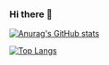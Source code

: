 ### Hi there 👋

<!--
**jcontrerasroberto/jcontrerasroberto** is a ✨ _special_ ✨ repository because its `README.md` (this file) appears on your GitHub profile.

Here are some ideas to get you started:

- 🔭 I’m currently working on ...
- 🌱 I’m currently learning ...
- 👯 I’m looking to collaborate on ...
- 🤔 I’m looking for help with ...
- 💬 Ask me about ...
- 📫 How to reach me: ...
- 😄 Pronouns: ...
- ⚡ Fun fact: ...
-->

[![Anurag's GitHub stats](https://github-readme-stats.vercel.app/api?username=jcontrerasroberto&show_icons=true&theme=radical&include_all_commits=true)](https://github.com/jcontrerasroberto/github-readme-stats)

[![Top Langs](https://github-readme-stats.vercel.app/api/top-langs/?username=jcontrerasroberto&layout=compact&show_icons=true&theme=radical)](https://github.com/anuraghazra/github-readme-stats)
